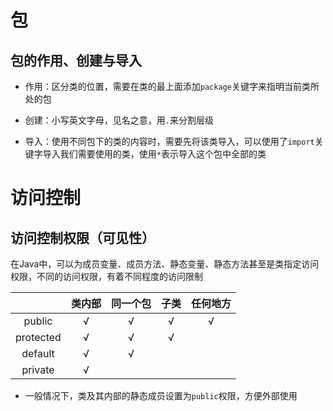 # 包



## 包的作用、创建与导入

* 作用：区分类的位置，需要在类的最上面添加``package``关键字来指明当前类所处的包

* 创建：小写英文字母，见名之意，用``.``来分割层级

* 导入：使用不同包下的类的内容时，需要先将该类导入，可以使用了``import``关键字导入我们需要使用的类，使用``*``表示导入这个包中全部的类

  

# 访问控制



## 访问控制权限（可见性）

在Java中，可以为成员变量、成员方法、静态变量、静态方法甚至是类指定访问权限，不同的访问权限，有着不同程度的访问限制

|           | 类内部 | 同一个包 | 子类 | 任何地方 |
| :-------: | :----: | :------: | :--: | :------: |
|  public   |   √    |    √     |  √   |    √     |
| protected |   √    |    √     |  √   |          |
|  default  |   √    |    √     |      |          |
|  private  |   √    |          |      |          |

 * 一般情况下，类及其内部的静态成员设置为``public``权限，方便外部使用

   

   